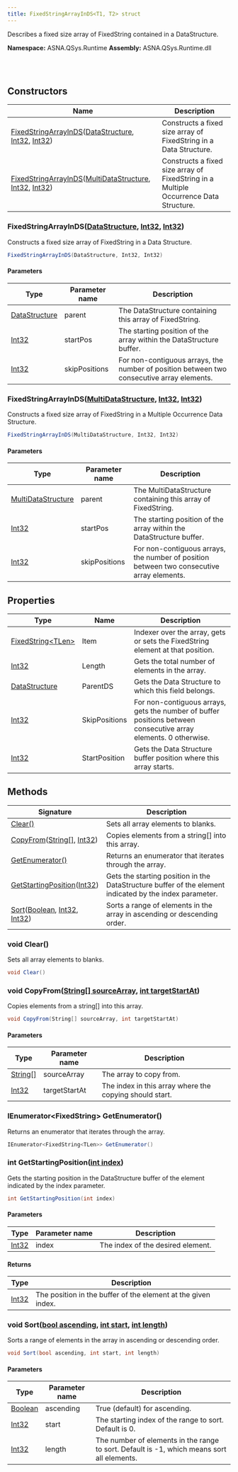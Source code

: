 ```yaml
---
title: FixedStringArrayInDS<T1, T2> struct
---
```


Describes a fixed size array of FixedString contained in a DataStructure.

**Namespace:** ASNA.QSys.Runtime
**Assembly:** ASNA.QSys.Runtime.dll

<br>
<br>

## Constructors

| Name | Description |
| --- | --- |
| [FixedStringArrayInDS](#fixedstringarrayindsdatastructure-int32-int32)([DataStructure](/reference/runtime/qsys-runtime/data-structure.html), [Int32](https://docs.microsoft.com/en-us/dotnet/api/system.int32), [Int32](https://docs.microsoft.com/en-us/dotnet/api/system.int32)) | Constructs a fixed size array of FixedString in a Data Structure.
| [FixedStringArrayInDS](#fixedstringarrayindsmultidatastructure-int32-int32)([MultiDataStructure](/reference/runtime/qsys-runtime/multi-data-structure.html), [Int32](https://docs.microsoft.com/en-us/dotnet/api/system.int32), [Int32](https://docs.microsoft.com/en-us/dotnet/api/system.int32)) | Constructs a fixed size array of FixedString in a Multiple Occurrence Data Structure.

### FixedStringArrayInDS([DataStructure](/reference/runtime/qsys-runtime/data-structure.html), [Int32](https://docs.microsoft.com/en-us/dotnet/api/system.int32), [Int32](https://docs.microsoft.com/en-us/dotnet/api/system.int32))

Constructs a fixed size array of FixedString in a Data Structure.

```cs
FixedStringArrayInDS(DataStructure, Int32, Int32)
```

#### Parameters

| Type | Parameter name | Description
| --- | --- | ---
| [DataStructure](/reference/runtime/qsys-runtime/data-structure.html) | parent | The DataStructure containing this array of FixedString.
| [Int32](https://docs.microsoft.com/en-us/dotnet/api/system.int32) | startPos | The starting position of the array within the DataStructure buffer.
| [Int32](https://docs.microsoft.com/en-us/dotnet/api/system.int32) | skipPositions | For non-contiguous arrays, the number of position between two consecutive array elements.

### FixedStringArrayInDS([MultiDataStructure](/reference/runtime/qsys-runtime/multi-data-structure.html), [Int32](https://docs.microsoft.com/en-us/dotnet/api/system.int32), [Int32](https://docs.microsoft.com/en-us/dotnet/api/system.int32))

Constructs a fixed size array of FixedString in a Multiple Occurrence Data Structure.

```cs
FixedStringArrayInDS(MultiDataStructure, Int32, Int32)
```

#### Parameters

| Type | Parameter name | Description
| --- | --- | ---
| [MultiDataStructure](/reference/runtime/qsys-runtime/multi-data-structure.html) | parent | The MultiDataStructure containing this array of FixedString.
| [Int32](https://docs.microsoft.com/en-us/dotnet/api/system.int32) | startPos | The starting position of the array within the DataStructure buffer.
| [Int32](https://docs.microsoft.com/en-us/dotnet/api/system.int32) | skipPositions | For non-contiguous arrays, the number of position between two consecutive array elements.

## Properties

| Type | Name | Description
| --- | --- | --- 
| [FixedString\<TLen\>](/reference/runtime/qsys-runtime/fixed-string-1.html) | Item | Indexer over the array, gets or sets the FixedString element at that position. |
| [Int32](https://learn.microsoft.com/en-us/dotnet/csharp/language-reference/builtin-types/integral-numeric-types) | Length | Gets the total number of elements in the array. |
| [DataStructure](/reference/runtime/qsys-runtime/data-structure.html) | ParentDS | Gets the Data Structure to which this field belongs. |
| [Int32](https://learn.microsoft.com/en-us/dotnet/csharp/language-reference/builtin-types/integral-numeric-types) | SkipPositions | For non-contiguous arrays, gets the number of buffer positions between consecutive array elements. 0 otherwise. |
| [Int32](https://learn.microsoft.com/en-us/dotnet/csharp/language-reference/builtin-types/integral-numeric-types) | StartPosition | Gets the Data Structure buffer position where this array starts. |

## Methods

| Signature | Description |
| --- | --- |
| [Clear()](#void-clear) | Sets all array elements to blanks.
| [CopyFrom](#void-copyfromstring--sourcearray-int-targetstartat)([String\[\]](https://docs.microsoft.com/en-us/dotnet/api/system.string), [Int32](https://docs.microsoft.com/en-us/dotnet/api/system.int32)) | Copies elements from a string[] into this array.
| [GetEnumerator()](#ienumerator-fixedstring-tlen--getenumerator) | Returns an enumerator that iterates through the array.
| [GetStartingPosition](#int-getstartingpositionint-index)([Int32](https://docs.microsoft.com/en-us/dotnet/api/system.int32)) | Gets the starting position in the DataStructure buffer of the element indicated by the index parameter.
| [Sort](#void-sortbool-ascending-int-start-int-length)([Boolean](https://docs.microsoft.com/en-us/dotnet/api/system.boolean), [Int32](https://docs.microsoft.com/en-us/dotnet/api/system.int32), [Int32](https://docs.microsoft.com/en-us/dotnet/api/system.int32)) | Sorts a range of elements in the array in ascending or descending order.

### void Clear()

Sets all array elements to blanks.

```cs
void Clear()
```

### void CopyFrom([String\[\] sourceArray](https://docs.microsoft.com/en-us/dotnet/api/system.string), [int targetStartAt](https://learn.microsoft.com/en-us/dotnet/csharp/language-reference/builtin-types/integral-numeric-types))

Copies elements from a string[] into this array.

```cs
void CopyFrom(String[] sourceArray, int targetStartAt)
```

#### Parameters

| Type | Parameter name | Description
| --- | --- | ---
| [String\[\]](https://docs.microsoft.com/en-us/dotnet/api/system.string) | sourceArray | The array to copy from.
| [Int32](https://docs.microsoft.com/en-us/dotnet/api/system.int32) | targetStartAt | The index in this array where the copying should start.

### IEnumerator<FixedString<TLen>> GetEnumerator()

Returns an enumerator that iterates through the array.

```cs
IEnumerator<FixedString<TLen>> GetEnumerator()
```

### int GetStartingPosition([int index](https://learn.microsoft.com/en-us/dotnet/csharp/language-reference/builtin-types/integral-numeric-types))

Gets the starting position in the DataStructure buffer of the element indicated by the index parameter.

```cs
int GetStartingPosition(int index)
```

#### Parameters

| Type | Parameter name | Description
| --- | --- | ---
| [Int32](https://docs.microsoft.com/en-us/dotnet/api/system.int32) | index | The index of the desired element.

#### Returns

| Type | Description
| --- | ---
| [Int32](https://docs.microsoft.com/en-us/dotnet/api/system.int32) | The position in the buffer of the element at the given index.

### void Sort([bool ascending](https://docs.microsoft.com/en-us/dotnet/api/system.boolean), [int start](https://learn.microsoft.com/en-us/dotnet/csharp/language-reference/builtin-types/integral-numeric-types), [int length](https://learn.microsoft.com/en-us/dotnet/csharp/language-reference/builtin-types/integral-numeric-types))

Sorts a range of elements in the array in ascending or descending order.

```cs
void Sort(bool ascending, int start, int length)
```

#### Parameters

| Type | Parameter name | Description
| --- | --- | ---
| [Boolean](https://docs.microsoft.com/en-us/dotnet/api/system.boolean) | ascending | True (default) for ascending.
| [Int32](https://docs.microsoft.com/en-us/dotnet/api/system.int32) | start | The starting index of the range to sort. Default is 0.
| [Int32](https://docs.microsoft.com/en-us/dotnet/api/system.int32) | length | The number of elements in the range to sort. Default is -1, which means sort all elements.
